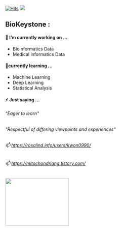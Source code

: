 
[![Hits](https://hits.seeyoufarm.com/api/count/incr/badge.svg?url=https%3A%2F%2Fgithub.com%2Fsunkyu490%2F&count_bg=%23170FCB&title_bg=%23555555&icon=&icon_color=%23E7E7E7&title=hits&edge_flat=false)](https://hits.seeyoufarm.com)   ![](https://img.shields.io/github/followers/sunkyu490?style=social)

## BioKeystone : 

#### 🔭 I’m currently working on ...
  - Bioinformatics Data
  - Medical informatics Data

#### 🌱currently learning ...
  - Machine Learning
  - Deep Learning
  - Statistical Analysis

#### ⚡ Just saying ...
###### "Eager to learn" 
###### "Respectful of differing viewpoints and experiences"

###### 📫 https://rosalind.info/users/kwon0990/
###### 📫 https://mitochondriang.tistory.com/

<img src = "https://user-images.githubusercontent.com/84068159/149440406-b634489a-0c3e-43dd-ad5c-4f477dce4074.jpg" width = "200" height ="150"/>
<!--
**sunkyu490/sunkyu490** is a ✨ _special_ ✨ repository because its `README.md` (this file) appears on your GitHub profile.

Here are some ideas to get you started:

- 🔭 I’m currently working on ...
- 🌱 I’m currently learning ...
- 👯 I’m looking to collaborate on ...
- 🤔 I’m looking for help with ...
- 💬 Ask me about ...
- 📫 How to reach me: ...
- 😄 Pronouns: ...
- ⚡ Fun fact: ...
-->
